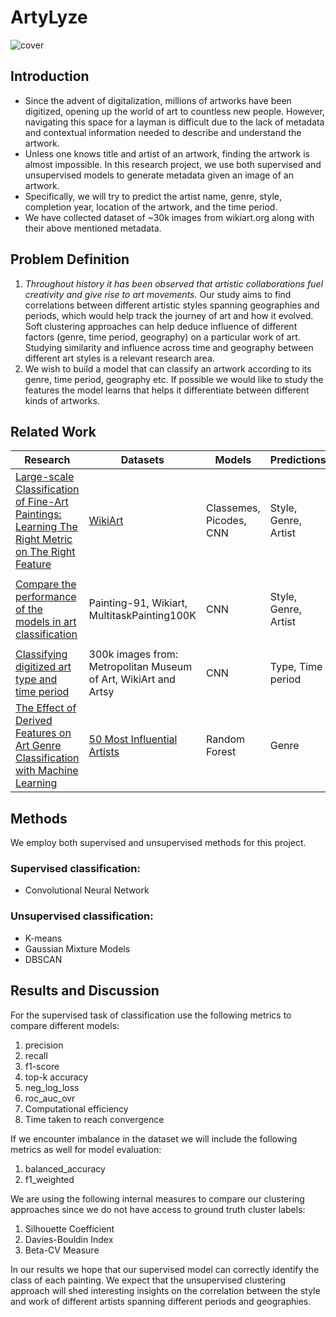 # ArtyLyze
![cover](https://user-images.githubusercontent.com/30972206/194464894-9d62315c-a117-4bab-8a67-a149fac6448f.jpg)

## Introduction
- Since the advent of digitalization, millions of artworks have been digitized, opening up the world of art to countless new people. However, navigating this space for a layman is difficult due to the lack of metadata and contextual information needed to describe and understand the artwork. 
- Unless one knows title and artist of an artwork, finding the artwork is almost impossible. In this research project, we use both supervised and unsupervised models to generate metadata given an image of an artwork. 
- Specifically, we will try to predict the artist name, genre, style, completion year, location of the artwork, and the time period. 
- We have collected dataset of ~30k images from wikiart.org along with their above mentioned metadata.

## Problem Definition
1. *Throughout history it has been observed that artistic collaborations fuel creativity and give rise to art movements.* Our study aims to find correlations between different artistic styles spanning geographies and periods, which would help track the journey of art and how it evolved. Soft clustering approaches can help deduce influence of different factors (genre, time period, geography) on a particular work of art. Studying similarity and influence across time and geography between different art styles is a relevant research area.
2. We wish to build a model that can classify an artwork according to its genre, time period, geography etc. If possible we would like to study the features the model learns that helps it differentiate between different kinds of artworks.


## Related Work 
| Research                                                                                                                                         | Datasets                                                                                        | Models              | Predictions        | Metrics                                                     | Year |
|----------------------------------------------------------------------------------------------------------------------------------------------------|---------------------------------------------------------------------------------------------------|-----------------------|----------------------|---------------------------------------------------------------|---------|
| [Large-scale Classification of Fine-Art Paintings: Learning The Right Metric on The Right Feature](https://arxiv.org/pdf/1505.00855.pdf)             | [WikiArt](https://www.wikiart.org/)                                                                 | Classemes, Picodes, CNN | Style, Genre, Artist   | Accuracy: 63%                                                   | 2015      |
| [Compare the performance of the models in art classification](https://journals.plos.org/plosone/article?id=10.1371/journal.pone.0248414)             | Painting-91, Wikiart, MultitaskPainting100K                                                         | CNN                     | Style, Genre, Artist  | <ul> <li>Painting-91: 80% <li>Wikiart: 91% <li>MultitaskPainting100K: 65% | 2021      |
| [Classifying digitized art type and time period](https://www.jevinwest.org/papers/Yang2018KDDart.pdf)                                                | 300k images from: Metropolitan Museum of Art, WikiArt and Artsy                                     | CNN                     | Type, Time period     | Accuracy for type: 87%, for time: 57%                           | 2018      |
| [The Effect of Derived Features on Art Genre Classification with Machine Learning](http://www.saujs.sakarya.edu.tr/en/download/article-file/1668894) | [50 Most Influential Artists ](https://www.kaggle.com/datasets/ikarus777/best-artworks-of-all-time) | Random Forest           | Genre            | F1 score: 82%                                                   | 2021      |

## Methods
We employ both supervised and unsupervised methods for this project. 
### Supervised classification:
- Convolutional Neural Network
### Unsupervised classification: 
- K-means 
- Gaussian Mixture Models
- DBSCAN

## Results and Discussion
For the supervised task of classification use the following metrics to compare different models:

1. precision
2. recall
3. f1-score
4. top-k accuracy
5. neg_log_loss
6. roc_auc_ovr
7. Computational efficiency 
8. Time taken to reach convergence 

If we encounter imbalance in the dataset we will include the following metrics as well for model evaluation: 

1. balanced_accuracy
2. f1_weighted 

We are using the following internal measures to compare our clustering approaches since we do not have access to ground truth cluster labels: 

1. Silhouette Coefficient
2. Davies-Bouldin Index
3. Beta-CV Measure 

In our results we hope that our supervised model can correctly identify the class of each painting. We expect that the unsupervised clustering approach will shed interesting insights on the correlation between the style and work of different artists spanning different periods and geographies.
